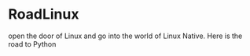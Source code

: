 # RoadLinux
open the door of Linux and go into the world of Linux Native.
Here is the road to Python
